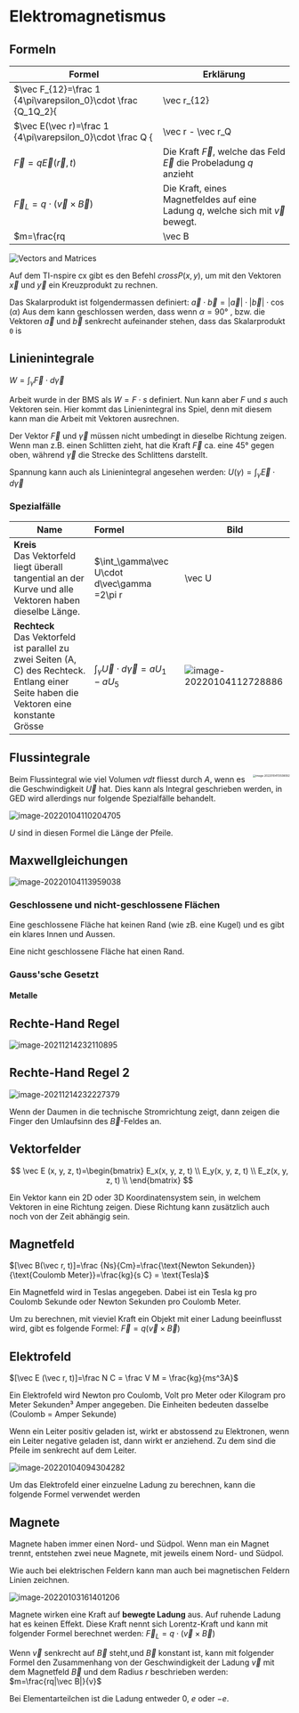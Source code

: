 # Elektromagnetismus

## Formeln

| Formel                                                       | Erklärung                                                    |
| ------------------------------------------------------------ | ------------------------------------------------------------ |
| $\vec F_{12}=\frac 1 {4\pi\varepsilon_0}\cdot \frac {Q_1Q_2}{|\vec r_{12}|^2}\cdot \vec n_{12}$ | Kraft zwischen den Ladungen $Q_1$ und $Q_2$.  Der Einheitsvektor $\vec n_{12}$ von Ladung $Q_2$ zu $Q_1$ $\vec n_{12}=\frac{\vec r_{12}}{|\vec r_{12}|}$(Konstante: $\varepsilon_0=8.859\cdot 10^{-12}[\frac {C^2}{Jm}]$) |
| $\vec E(\vec r)=\frac 1 {4\pi\varepsilon_0}\cdot \frac Q {|\vec r - \vec r_Q|^2}\cdot\frac {\vec r - \vec r_Q}{|\vec r - \vec r_Q|}$ | Das Elektrische Feld $\vec E$ einer Ladung am Ort $\vec r_Q$, welches von der Ladung $Q$ erzeugt wurde |
| $\vec F =q\vec E(\vec r, t)$                                 | Die Kraft $\vec F$, welche das Feld $\vec E$ die Probeladung $q$ anzieht |
| $\vec F_L=q\cdot(\vec v\times\vec B)$                        | Die Kraft, eines Magnetfeldes auf eine Ladung $q$, welche sich mit $\vec v$ bewegt. |
| $m=\frac{rq|\vec B|}{v}$                                     | Spezialfall, wenn $\vec v$ senkrecht auf $\vec B$ steht und $\vec B$ konstant ist. $m$ ist die Masse von der Ladung $q$ mit der Geschwindigkeit $\vec v$ |

![Vectors and Matrices](res/vectorcrossproduct.gif)

Auf dem TI-nspire cx gibt es den Befehl $crossP(x, y)$, um mit den Vektoren $\vec x$ und $\vec y$ ein Kreuzprodukt zu rechnen.

Das Skalarprodukt ist folgendermassen definiert: $\vec a \cdot \vec b=|\vec a| \cdot |\vec b|\cdot \cos(\alpha)$ 
Aus dem kann geschlossen werden, dass wenn $\alpha=90°$ , bzw. die Vektoren $\vec a$ und $\vec b$ senkrecht aufeinander stehen, dass das Skalarprodukt `0` is

## Linienintegrale

$W=\int_\gamma\vec F\cdot d\vec \gamma$

Arbeit wurde in der BMS als $W=F\cdot s$ definiert. Nun kann aber $F$ und $s$ auch Vektoren sein. Hier kommt das Linienintegral ins Spiel, denn mit diesem kann man die Arbeit mit Vektoren ausrechnen.

Der Vektor $\vec F$ und $\vec \gamma$ müssen nicht umbedingt in dieselbe Richtung zeigen. Wenn man z.B. einen Schlitten zieht, hat die Kraft $\vec F$ ca. eine 45° gegen oben, während $\vec \gamma$ die Strecke des Schlittens darstellt.

Spannung kann auch als Linienintegral angesehen werden: $U(\gamma)=\int_\gamma\vec E \cdot d\vec \gamma$

### Spezialfälle

| Name                                                         | Formel                                               | Bild                                                        |
| ------------------------------------------------------------ | :--------------------------------------------------- | ----------------------------------------------------------- |
| **Kreis**<br />Das Vektorfeld liegt überall tangential an der Kurve und alle Vektoren haben dieselbe Länge. | $\int_\gamma\vec U\cdot d\vec\gamma =2\pi r|\vec U|$ | ![image-20220104112658889](res/image-20220104112658889.png) |
| **Rechteck**<br />Das Vektorfeld ist parallel zu zwei Seiten (A, C) des Rechteck. Entlang einer Seite haben die Vektoren eine konstante Grösse | $\int_\gamma\vec U \cdot d\vec \gamma=aU_1-aU_5$     | ![image-20220104112728886](res/image-20220104112728886.png) |

## Flussintegrale

<img src="res/image-20220104113508092.png" alt="image-20220104113508092" style="zoom:33%; float: right" />Beim Flussintegral wie viel Volumen $vdt$ fliesst durch $A$, wenn es die Geschwindigkeit $\vec U$ hat. Dies kann als Integral geschrieben werden, in GED wird allerdings nur folgende Spezialfälle behandelt.

![image-20220104110204705](res/image-20220104110204705.png)

$U$ sind in diesen Formel die Länge der Pfeile.

## Maxwellgleichungen

![image-20220104113959038](res/image-20220104113959038.png)

### Geschlossene und nicht-geschlossene Flächen

Eine geschlossene Fläche hat keinen Rand (wie zB. eine Kugel) und es gibt ein klares Innen und Aussen.

Eine nicht geschlossene Fläche hat einen Rand. 

### Gauss'sche Gesetzt

#### Metalle



## Rechte-Hand Regel

![image-20211214232110895](res/image-20211214232110895.png)

## Rechte-Hand Regel 2

![image-20211214232227379](res/image-20211214232227379.png)

Wenn der Daumen in die technische Stromrichtung zeigt, dann zeigen die Finger den Umlaufsinn des $\vec B$-Feldes an.

## Vektorfelder

$$
\vec E (x, y, z, t)=\begin{bmatrix} E_x(x, y, z, t) \\ E_y(x, y, z, t) \\ E_z(x, y, z, t) \\ \end{bmatrix}
$$

Ein Vektor kann ein 2D oder 3D Koordinatensystem sein, in welchem Vektoren in eine Richtung zeigen. Diese Richtung kann zusätzlich auch noch von der Zeit abhängig sein.

## Magnetfeld

$[\vec B(\vec r, t)]=\frac {Ns}{Cm}=\frac{\text{Newton Sekunden}}{\text{Coulomb Meter}}=\frac{kg}{s C} = \text{Tesla}$

Ein Magnetfeld wird in Teslas angegeben. Dabei ist ein Tesla kg pro Coulomb Sekunde oder Newton Sekunden pro Coulomb Meter.

Um zu berechnen, mit vieviel Kraft ein Objekt mit einer Ladung beeinflusst wird, gibt es folgende Formel: $\vec F = q(\vec v \times \vec B)$

## Elektrofeld

$[\vec E (\vec r, t)]=\frac N C = \frac V M = \frac{kg}{ms^3A}$

Ein Elektrofeld wird Newton pro Coulomb, Volt pro Meter oder Kilogram pro Meter Sekunden³ Amper angegeben. Die Einheiten bedeuten dasselbe (Coulomb = Amper Sekunde)

Wenn ein Leiter positiv geladen ist, wirkt er abstossend zu Elektronen, wenn ein Leiter negative geladen ist, dann wirkt er anziehend. Zu dem sind die Pfeile im senkrecht auf dem Leiter.

![image-20220104094304282](res/image-20220104094304282.png)

Um das Elektrofeld einer einzuelne Ladung zu berechnen, kann die folgende Formel verwendet werden

## Magnete

Magnete haben immer einen Nord- und Südpol. Wenn man ein Magnet trennt, entstehen zwei neue Magnete, mit jeweils einem Nord- und Südpol.  

Wie auch bei elektrischen Feldern kann man auch bei magnetischen Feldern Linien zeichnen.

![image-20220103161401206](res/image-20220103161401206.png)

Magnete wirken eine Kraft auf **bewegte Ladung**  aus. Auf ruhende Ladung hat es keinen Effekt. Diese Kraft nennt sich Lorentz-Kraft und kann mit folgender Formel berechnet werden: $\vec F_L=q\cdot(\vec v \times \vec B)$

Wenn $\vec v$ senkrecht auf $\vec B$ steht,und $\vec B$ konstant ist, kann mit folgender Formel den Zusammenhang von der Geschwindigkeit der Ladung $\vec v$ mit dem Magnetfeld $\vec B$ und dem Radius $r$ beschrieben werden: $m=\frac{rq|\vec B|}{v}$

Bei Elementarteilchen ist die Ladung entweder $0$, $e$ oder $-e$.
